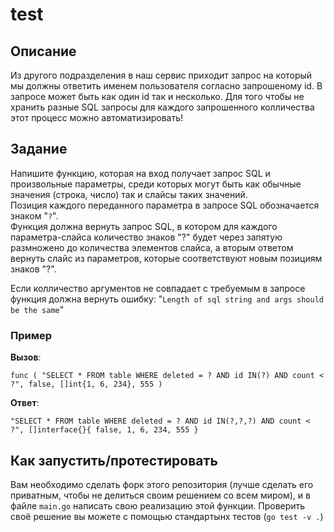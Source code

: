 # test

## Описание
Из другого подразделения в наш сервис приходит запрос на который мы должны ответить именем пользователя согласно запрошеному id. В запросе может быть как один id так и несколько. Для того чтобы не хранить разные SQL запросы для каждого запрошенного колличества этот процесс можно автоматизировать!
## Задание

Напишите функцию, которая на вход получает запрос SQL и произвольные параметры, среди которых могут быть как обычные значения (строка, число) так и слайсы таких значений.  
Позиция каждого переданного параметра в запросе SQL обозначается знаком "`?`".  
Функция должна вернуть запрос SQL, в котором для каждого параметра-слайса количество знаков "?" будет через запятую размножено до количества элементов слайса, а вторым ответом вернуть слайс из параметров, которые соответствуют новым позициям знаков "?".

Если колличество аргументов не совпадает с требуемым в запросе функция должна вернуть ошибку: "`Length of sql string and args should be the same`"

### Пример

**Вызов**:

```
func ( "SELECT * FROM table WHERE deleted = ? AND id IN(?) AND count < ?", false, []int{1, 6, 234}, 555 )
```

**Ответ**:

```
"SELECT * FROM table WHERE deleted = ? AND id IN(?,?,?) AND count < ?", []interface{}{ false, 1, 6, 234, 555 }
```
## Как запустить/протестировать
Вам необходимо сделать форк этого репозитория (лучше сделать его приватным, чтобы не делиться своим решением со всем миром), и в файле `main.go` написать свою реализацию этой функции. Проверить своё решение вы можете с помощью стандартынх тестов (`go test -v .`)


